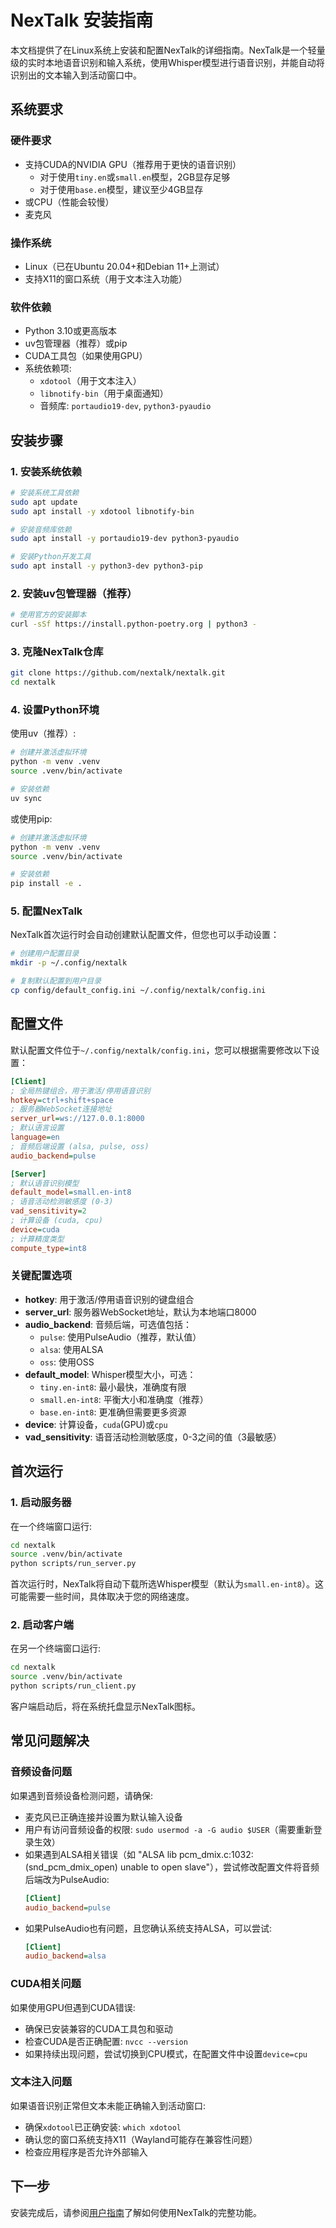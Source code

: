 # NexTalk 安装指南

本文档提供了在Linux系统上安装和配置NexTalk的详细指南。NexTalk是一个轻量级的实时本地语音识别和输入系统，使用Whisper模型进行语音识别，并能自动将识别出的文本输入到活动窗口中。

## 系统要求

### 硬件要求
- 支持CUDA的NVIDIA GPU（推荐用于更快的语音识别）
  - 对于使用`tiny.en`或`small.en`模型，2GB显存足够
  - 对于使用`base.en`模型，建议至少4GB显存
- 或CPU（性能会较慢）
- 麦克风

### 操作系统
- Linux（已在Ubuntu 20.04+和Debian 11+上测试）
- 支持X11的窗口系统（用于文本注入功能）

### 软件依赖
- Python 3.10或更高版本
- uv包管理器（推荐）或pip
- CUDA工具包（如果使用GPU）
- 系统依赖项:
  - `xdotool`（用于文本注入）
  - `libnotify-bin`（用于桌面通知）
  - 音频库: `portaudio19-dev`, `python3-pyaudio`

## 安装步骤

### 1. 安装系统依赖

```bash
# 安装系统工具依赖
sudo apt update
sudo apt install -y xdotool libnotify-bin

# 安装音频库依赖
sudo apt install -y portaudio19-dev python3-pyaudio

# 安装Python开发工具
sudo apt install -y python3-dev python3-pip
```

### 2. 安装uv包管理器（推荐）

```bash
# 使用官方的安装脚本
curl -sSf https://install.python-poetry.org | python3 -
```

### 3. 克隆NexTalk仓库

```bash
git clone https://github.com/nextalk/nextalk.git
cd nextalk
```

### 4. 设置Python环境

使用uv（推荐）:

```bash
# 创建并激活虚拟环境
python -m venv .venv
source .venv/bin/activate

# 安装依赖
uv sync
```

或使用pip:

```bash
# 创建并激活虚拟环境
python -m venv .venv
source .venv/bin/activate

# 安装依赖
pip install -e .
```

### 5. 配置NexTalk

NexTalk首次运行时会自动创建默认配置文件，但您也可以手动设置：

```bash
# 创建用户配置目录
mkdir -p ~/.config/nextalk

# 复制默认配置到用户目录
cp config/default_config.ini ~/.config/nextalk/config.ini
```

## 配置文件

默认配置文件位于`~/.config/nextalk/config.ini`，您可以根据需要修改以下设置：

```ini
[Client]
; 全局热键组合，用于激活/停用语音识别
hotkey=ctrl+shift+space
; 服务器WebSocket连接地址
server_url=ws://127.0.0.1:8000
; 默认语言设置
language=en
; 音频后端设置 (alsa, pulse, oss)
audio_backend=pulse

[Server]
; 默认语音识别模型
default_model=small.en-int8
; 语音活动检测敏感度 (0-3)
vad_sensitivity=2
; 计算设备 (cuda, cpu)
device=cuda
; 计算精度类型
compute_type=int8
```

### 关键配置选项

- **hotkey**: 用于激活/停用语音识别的键盘组合
- **server_url**: 服务器WebSocket地址，默认为本地端口8000
- **audio_backend**: 音频后端，可选值包括：
  - `pulse`: 使用PulseAudio（推荐，默认值）
  - `alsa`: 使用ALSA
  - `oss`: 使用OSS
- **default_model**: Whisper模型大小，可选：
  - `tiny.en-int8`: 最小最快，准确度有限
  - `small.en-int8`: 平衡大小和准确度（推荐）
  - `base.en-int8`: 更准确但需要更多资源
- **device**: 计算设备，`cuda`(GPU)或`cpu`
- **vad_sensitivity**: 语音活动检测敏感度，0-3之间的值（3最敏感）

## 首次运行

### 1. 启动服务器

在一个终端窗口运行:

```bash
cd nextalk
source .venv/bin/activate
python scripts/run_server.py
```

首次运行时，NexTalk将自动下载所选Whisper模型（默认为`small.en-int8`）。这可能需要一些时间，具体取决于您的网络速度。

### 2. 启动客户端

在另一个终端窗口运行:

```bash
cd nextalk
source .venv/bin/activate
python scripts/run_client.py
```

客户端启动后，将在系统托盘显示NexTalk图标。

## 常见问题解决

### 音频设备问题

如果遇到音频设备检测问题，请确保:

- 麦克风已正确连接并设置为默认输入设备
- 用户有访问音频设备的权限: `sudo usermod -a -G audio $USER`（需要重新登录生效）
- 如果遇到ALSA相关错误（如 "ALSA lib pcm_dmix.c:1032:(snd_pcm_dmix_open) unable to open slave"），尝试修改配置文件将音频后端改为PulseAudio:
  ```ini
  [Client]
  audio_backend=pulse
  ```
- 如果PulseAudio也有问题，且您确认系统支持ALSA，可以尝试:
  ```ini
  [Client]
  audio_backend=alsa
  ```

### CUDA相关问题

如果使用GPU但遇到CUDA错误:

- 确保已安装兼容的CUDA工具包和驱动
- 检查CUDA是否正确配置: `nvcc --version`
- 如果持续出现问题，尝试切换到CPU模式，在配置文件中设置`device=cpu`

### 文本注入问题

如果语音识别正常但文本未能正确输入到活动窗口:

- 确保`xdotool`已正确安装: `which xdotool`
- 确认您的窗口系统支持X11（Wayland可能存在兼容性问题）
- 检查应用程序是否允许外部输入

## 下一步

安装完成后，请参阅[用户指南](user_guide.md)了解如何使用NexTalk的完整功能。 